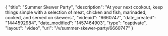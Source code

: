 {
    "title": "Summer Skewer Party",
    "description": "At your next cookout, keep things simple with a selection of meat, chicken and fish, marinaded, cooked, and served on skewers.",
    "videoid": "6660747",
    "date_created": "1444592984",
    "date_modified": "1457464903",
    "type": "captivate",
    "layout": "video",
    "url": "\/v\/summer-skewer-party\/6660747"
}